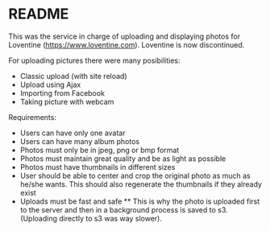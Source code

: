 # README

This was the service in charge of uploading and displaying photos for Loventine (https://www.loventine.com). Loventine is now discontinued.

For uploading pictures there were many posibilities:
* Classic upload (with site reload)
* Upload using Ajax
* Importing from Facebook
* Taking picture with webcam

Requirements: 
* Users can have only one avatar
* Users can have many album photos
* Photos must only be in jpeg, png or bmp format
* Photos must maintain great quality and be as light as possible 
* Photos must have thumbnails in different sizes
* User should be able to center and crop the original photo as much as he/she wants. This should also regenerate the thumbnails if they already exist
* Uploads must be fast and safe
** This is why the photo is uploaded first to the server and then in a background process is saved to s3. (Uploading directly to s3 was way slower).
